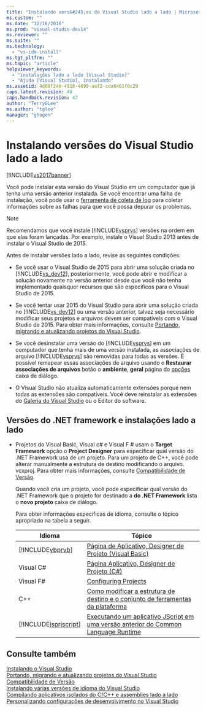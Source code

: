 ```yaml
---
title: "Instalando vers&#245;es do Visual Studio lado a lado | Microsoft Docs"
ms.custom: ""
ms.date: "12/16/2016"
ms.prod: "visual-studio-dev14"
ms.reviewer: ""
ms.suite: ""
ms.technology: 
  - "vs-ide-install"
ms.tgt_pltfrm: ""
ms.topic: "article"
helpviewer_keywords: 
  - "instalações lado a lado [Visual Studio]"
  - "Ajuda [Visual Studio], instalando"
ms.assetid: 4d00f240-4910-4699-aaf3-cda6461f0c29
caps.latest.revision: 48
caps.handback.revision: 47
author: "TerryGLee"
ms.author: "tglee"
manager: "ghogen"
---
```

# Instalando vers&#245;es do Visual Studio lado a lado
[!INCLUDE[vs2017banner](../code-quality/includes/vs2017banner.md)]

Você pode instalar esta versão do Visual Studio em um computador que já tenha uma versão anterior instalada. Se você encontrar uma falha de instalação, você pode usar o [ferramenta de coleta de log](http://go.microsoft.com/fwlink/?LinkId=262077) para coletar informações sobre as falhas para que você possa depurar os problemas.  
  
> [!NOTE]
>  Recomendamos que você instale [!INCLUDE[vsprvs](../code-quality/includes/vsprvs_md.md)] versões na ordem em que elas foram lançadas. Por exemplo, instale o Visual Studio 2013 antes de instalar o Visual Studio de 2015.  
  
 Antes de instalar versões lado a lado, revise as seguintes condições:  
  
-   Se você usar o Visual Studio de 2015 para abrir uma solução criada no [!INCLUDE[vs_dev12](../data-tools/includes/vs_dev12_md.md)], posteriormente, você pode abrir e modificar a solução novamente na versão anterior desde que você não tenha implementado quaisquer recursos que são específicos para o Visual Studio de 2015.  
  
-   Se você tentar usar 2015 do Visual Studio para abrir uma solução criada no [!INCLUDE[vs_dev12](../data-tools/includes/vs_dev12_md.md)] ou uma versão anterior, talvez seja necessário modificar seus projetos e arquivos devem ser compatíveis com o Visual Studio de 2015. Para obter mais informações, consulte  [Portando, migrando e atualizando projetos do Visual Studio](../porting/porting-migrating-and-upgrading-visual-studio-projects.md).  
  
-   Se você desinstalar uma versão do [!INCLUDE[vsprvs](../code-quality/includes/vsprvs_md.md)] em um computador que tenha mais de uma versão instalada, as associações de arquivo [!INCLUDE[vsprvs](../code-quality/includes/vsprvs_md.md)] são removidas para todas as versões. É possível remapear essas associações de arquivo usando o **Restaurar associações de arquivos** botão o **ambiente**, **geral** página do [opções](../ide/reference/general-environment-options-dialog-box.md) caixa de diálogo.  
  
-   O Visual Studio não atualiza automaticamente extensões porque nem todas as extensões são compatíveis. Você deve reinstalar as extensões do [Galeria do Visual Studio](http://go.microsoft.com/fwlink/?LinkId=178891) ou o Editor do software.  
  
## Versões do .NET framework e instalações lado a lado  
  
-   Projetos do Visual Basic, Visual c\# e Visual F \# usam o **Target Framework** opção o **Project Designer** para especificar qual versão do .NET Framework usa de um projeto. Para um projeto de C\+\+, você pode alterar manualmente a estrutura de destino modificando o arquivo. vcxproj. Para obter mais informações, consulte [Compatibilidade de Versão](../Topic/Version%20Compatibility%20in%20the%20.NET%20Framework.md).  
  
     Quando você cria um projeto, você pode especificar qual versão do .NET Framework que o projeto for destinado a **do .NET Framework** lista o **novo projeto** caixa de diálogo.  
  
     Para obter informações específicas de idioma, consulte o tópico apropriado na tabela a seguir.  
  
    |Idioma|Tópico|  
    |------------|------------|  
    |[!INCLUDE[vbprvb](../code-quality/includes/vbprvb_md.md)]|[Página de Aplicativo, Designer de Projeto \(Visual Basic\)](../ide/reference/application-page-project-designer-visual-basic.md)|  
    |Visual C\#|[Página Aplicativo, Designer de Projeto \(C\#\)](../ide/reference/application-page-project-designer-csharp.md)|  
    |Visual F\#|[Configuring Projects](../Topic/Configuring%20Projects%20\(F%23\).md)|  
    |C\+\+|[Como modificar a estrutura de destino e o conjunto de ferramentas da plataforma](../Topic/How%20to:%20Modify%20the%20Target%20Framework%20and%20Platform%20Toolset.md)|  
    |[!INCLUDE[jsprjscript](../extensibility/debugger/includes/jsprjscript_md.md)]|[Executando um aplicativo JScript em uma versão anterior do Common Language Runtime](http://msdn.microsoft.com/pt-br/bbea51b5-ac03-4e6c-b9a6-f487ef63eda5)|  
  
## Consulte também  
 [Instalando o Visual Studio](../Topic/Installing%20Visual%20Studio%202015.md)   
 [Portando, migrando e atualizando projetos do Visual Studio](../porting/porting-migrating-and-upgrading-visual-studio-projects.md)   
 [Compatibilidade de Versão](../Topic/Version%20Compatibility%20in%20the%20.NET%20Framework.md)   
 [Instalando várias versões de idioma do Visual Studio](../Topic/Installing%20Multiple%20Language%20Versions%20of%20Visual%20Studio.md)   
 [Compilando aplicativos isolados do C\/C\+\+ e assemblies lado a lado](/visual-cpp/build/building-c-cpp-isolated-applications-and-side-by-side-assemblies)   
 [Personalizando configurações de desenvolvimento no Visual Studio](http://msdn.microsoft.com/pt-br/22c4debb-4e31-47a8-8f19-16f328d7dcd3)
